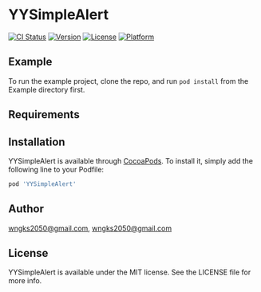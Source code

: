 # YYSimpleAlert

[![CI Status](https://img.shields.io/travis/wngks2050@gmail.com/YYSimpleAlert.svg?style=flat)](https://travis-ci.org/wngks2050@gmail.com/YYSimpleAlert)
[![Version](https://img.shields.io/cocoapods/v/YYSimpleAlert.svg?style=flat)](https://cocoapods.org/pods/YYSimpleAlert)
[![License](https://img.shields.io/cocoapods/l/YYSimpleAlert.svg?style=flat)](https://cocoapods.org/pods/YYSimpleAlert)
[![Platform](https://img.shields.io/cocoapods/p/YYSimpleAlert.svg?style=flat)](https://cocoapods.org/pods/YYSimpleAlert)

## Example

To run the example project, clone the repo, and run `pod install` from the Example directory first.

## Requirements

## Installation

YYSimpleAlert is available through [CocoaPods](https://cocoapods.org). To install
it, simply add the following line to your Podfile:

```ruby
pod 'YYSimpleAlert'
```

## Author

wngks2050@gmail.com, wngks2050@gmail.com

## License

YYSimpleAlert is available under the MIT license. See the LICENSE file for more info.
